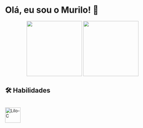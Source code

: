 
# Olá, eu sou o Murilo! 👋

<div align="center">
  <img height="180em" src="https://github-readme-stats.vercel.app/api?username=LiloMarino&show_icons=true&theme=dark&include_all_commits=true&count_private=true"/>
  <img height="180em" src="https://github-readme-stats.vercel.app/api/top-langs/?username=LiloMarino&layout=compact&langs_count=7&theme=dark"/>
</div>

## 🛠 Habilidades

<div style="display: inline_block"><br>
  <img align="center" alt="Lilo-C" height="50" width="50" src="https://cdn.jsdelivr.net/gh/devicons/devicon/icons/c/c-original.svg"/>
</div>
            
